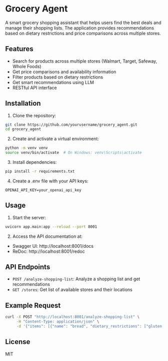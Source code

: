 # Grocery Agent

A smart grocery shopping assistant that helps users find the best deals and manage their shopping lists. The application provides recommendations based on dietary restrictions and price comparisons across multiple stores.

## Features

- Search for products across multiple stores (Walmart, Target, Safeway, Whole Foods)
- Get price comparisons and availability information
- Filter products based on dietary restrictions
- Get smart recommendations using LLM
- RESTful API interface

## Installation

1. Clone the repository:
```bash
git clone https://github.com/yourusername/grocery_agent.git
cd grocery_agent
```

2. Create and activate a virtual environment:
```bash
python -m venv venv
source venv/bin/activate  # On Windows: venv\Scripts\activate
```

3. Install dependencies:
```bash
pip install -r requirements.txt
```

4. Create a .env file with your API keys:
```
OPENAI_API_KEY=your_openai_api_key
```

## Usage

1. Start the server:
```bash
uvicorn app.main:app --reload --port 8001
```

2. Access the API documentation at:
- Swagger UI: http://localhost:8001/docs
- ReDoc: http://localhost:8001/redoc

## API Endpoints

- `POST /analyze-shopping-list`: Analyze a shopping list and get recommendations
- `GET /stores`: Get list of available stores and their locations

## Example Request

```bash
curl -X POST "http://localhost:8001/analyze-shopping-list" \
     -H "Content-Type: application/json" \
     -d '{"items": [{"name": "bread", "dietary_restrictions": ["gluten-free", "vegan"]}]}'
```

## License

MIT 